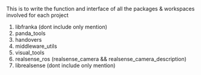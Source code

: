 This is to write the function and interface of all the packages & workspaces involved for each project
1. libfranka (dont include only mention)
2. panda_tools
3. handovers
4. middleware_utils
5. visual_tools
6. realsense_ros (realsense_camera && realsense_camera_description)
7. librealsense (dont include only mention)
